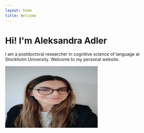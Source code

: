 ```yaml
---
layout: home
title: Welcome
---
```


# Hi! I'm Aleksandra Adler

I am a postdoctoral researcher in cognitive science of language at Stockholm University.
Welcome to my personal website.


<img src="adler_tolk.jpg" alt="My Photo" class="center" width="300" height="200">

